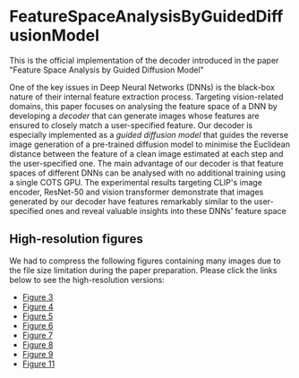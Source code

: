 # FeatureSpaceAnalysisByGuidedDiffusionModel
This is the official implementation of the decoder introduced in the paper "Feature Space Analysis by Guided Diffusion Model" 

One of the key issues in Deep Neural Networks (DNNs) is the black-box nature of their internal feature extraction process. Targeting vision-related domains, this paper focuses on analysing the feature space of a DNN by developing a *decoder* that can generate images whose features are ensured to closely match a user-specified feature. Our decoder is especially implemented as a *guided diffusion model* that guides the reverse image generation of a pre-trained diffusion model to minimise the Euclidean distance between the feature of a clean image estimated at each step and the user-specified one. The main advantage of our decoder is that feature spaces of different DNNs can be analysed with no additional training using a single COTS GPU. The experimental results targeting CLIP's image encoder, ResNet-50 and vision transformer demonstrate that images generated by our decoder have features remarkably similar to the user-specified ones and reveal valuable insights into these DNNs' feature space

## High-resolution figures
We had to compress the following figures containing many images due to the file size limitation during the paper preparation. Please click the links below to see the high-resolution versions: 
- [Figure 3](https://xxx)
- [Figure 4](https://xxx)
- [Figure 5](https://xxx)
- [Figure 6](https://xxx)
- [Figure 7](https://xxx)
- [Figure 8](https://xxx)
- [Figure 9](https://doshishaacjp-my.sharepoint.com/:b:/g/personal/kshiraha_mail_doshisha_ac_jp/EYvKeYjCbHBKhtTiUodXJ6QBFYtUzIzsLHFwf66OKCcguA?e=ANYCNB)
- [Figure 11](https://doshishaacjp-my.sharepoint.com/:b:/g/personal/kshiraha_mail_doshisha_ac_jp/EURmEACQRlREp9uJpZkKvL0B6ple-gs-D3UpkXbqOwsHRw)

